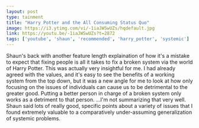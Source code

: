 ```yaml
---
layout: post
type: tainment
title: "Harry Potter and the All Consuming Status Quo"
image: https://i3.ytimg.com/vi/-1iaJWSwUZs/hqdefault.jpg
link: https://youtu.be/-1iaJWSwUZs?t=2872
tags: ['youtube', 'shaun', 'recommended', 'harry_potter', 'systemic']
---
```

Shaun's back with another feature length explaination of how it's a mistake to expect that fixing people is all it takes to fix a broken system via the world of Harry Potter.  This was actually very insightful for me.  I had already agreed with the values, and it's easy to see the benefits of a working system from the top down, but it was a new angle for me to look at how only focusing on the issues of individuals can cause us to be detrimental to the greater good.  Putting a better person in charge of a broken system only works as a detriment to that person.  ...I'm not summarizing that very well.  Shaun said lots of really good, specific points about a variety of issues that I found extremely valuable to a comparatively under-assuming generalization of systemic problems.
